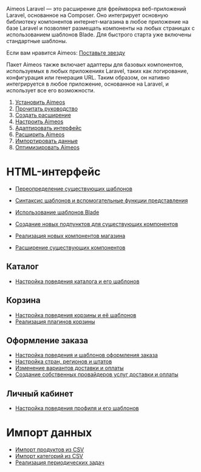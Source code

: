 Aimeos Laravel — это расширение для фреймворка веб-приложений Laravel, основанное на Composer. Оно интегрирует основную библиотеку компонентов интернет-магазина в любое приложение на базе Laravel и позволяет размещать компоненты на любых страницах с использованием шаблонов Blade. Для быстрого старта уже включены стандартные шаблоны.

Если вам нравится Aimeos: [Поставьте звезду](https://github.com/aimeos/aimeos-laravel)

Пакет Aimeos также включает адаптеры для базовых компонентов, используемых в любых приложениях Laravel, таких как логирование, конфигурация или генерация URL. Таким образом, он нативно интегрируется в любое приложение, основанное на Laravel, и использует все его возможности.

1. [Установить Aimeos](setup.md)  
2. [Прочитать руководство](../manual/index.md)  
3. [Создать расширение](../developer/extensions.md)  
4. [Настроить Aimeos](customize.md)  
5. [Адаптировать интерфейс](#html-frontend)  
6. [Расширить Aimeos](extend.md)  
7. [Импортировать данные](#import-data)  
8. [Оптимизировать Aimeos](optimize.md)  

# HTML-интерфейс

* [Переопределение существующих шаблонов](../frontend/html/overwrite-templates.md)  
* [Синтаксис шаблонов и вспомогательные функции представления](../infrastructure/view.md)  
* [Использование шаблонов Blade](customize.md#blade-templates)  

* [Создание новых подпунктов для существующих компонентов](../frontend/html/create-subparts.md)  
* [Реализация новых компонентов магазина](../frontend/html/implement-components.md)  
* [Расширение существующих компонентов](../frontend/html/extend-components.md)  

## Каталог

* [Настройка поведения каталога и его шаблонов](../frontend/html/catalog-components.md)  

## Корзина

* [Настройка поведения корзины и её шаблонов](../frontend/html/basket-components.md)  
* [Реализация плагинов корзины](../providers/basket-plugins.md)  

## Оформление заказа

* [Настройка поведения и шаблонов оформления заказа](../frontend/html/checkout-components.md)  
* [Настройка стран, регионов и штатов](customize.md#countries-regions-and-states)  
* [Изменение вариантов доставки и оплаты](../manual/services.md)  
* [Создание собственных провайдеров услуг доставки и оплаты](../providers/service/index.md)  

## Личный кабинет

* [Настройка поведения профиля и его шаблонов](../frontend/html/account-components.md)  

# Импорт данных

* [Импорт продуктов из CSV](../cronjobs/product-csv-import.md)  
* [Импорт категорий из CSV](../cronjobs/catalog-csv-import.md)  
* [Реализация периодических задач](../cronjobs/create-job-controller.md)  